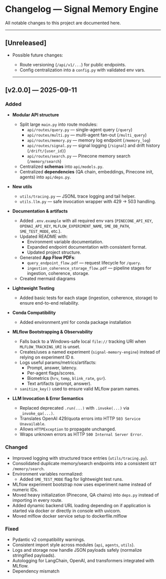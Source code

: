 # Changelog — Signal Memory Engine

All notable changes to this project are documented here.

---

## [Unreleased]
- Possible future changes:
  - Route versioning (`/api/v1/...`) for public endpoints.
  - Config centralization into a `config.py` with validated env vars.

  ---

## [v2.0.0] — 2025-09-11
### Added
- **Modular API structure**
  - Split large `main.py` into route modules:
    - `api/routes/query.py` — single-agent query (`/query`)
    - `api/routes/multi.py` — multi-agent fan-out (`/multi_query`)
    - `api/routes/memory.py` — memory log endpoint (`/memory_log`)
    - `api/routes/signal.py` — signal logging (`/signal`) and drift history (`/drift/{user_id}`)
    - `api/routes/search.py` — Pinecone memory search (`/memory/search`)
  - Centralized **schemas** into `api/models.py`.
  - Centralized **dependencies** (QA chain, embeddings, Pinecone init, agents) into `api/deps.py`.

- **New utils**
  - `utils/tracing.py` — JSONL trace logging and tail helper.
  - `utils.llm.py` — safe invocation wrapper with 429 → 503 handling.

- **Documentation & artifacts**
  - Added `.env.example` with all required env vars (`PINECONE_API_KEY`, `OPENAI_API_KEY`, `MLFLOW_EXPERIMENT_NAME`, `SME_DB_PATH`, `SME_TEST_MODE`, etc.).
  - Updated README with:
    - Environment variable documentation.
    - Expanded endpoint documentation with consistent format.
    - Updated project structure.
  - Generated **App Flow PDFs**:
    - `query_endpoint_flow.pdf` — request lifecycle for `/query`.
    - `ingestion_coherence_storage_flow.pdf` — pipeline stages for ingestion, coherence, storage.
  - Created mermaid diagrams

- **Lightweight Testing**
  - Added basic tests for each stage (ingestion, coherence, storage) to ensure end-to-end reliability.

- **Conda Compatibility**
  - Added environment.yml for conda package installation

- **MLflow Bootstrapping & Observability**
  - Falls back to a Windows-safe local `file://` tracking URI when `MLFLOW_TRACKING_URI` is unset.
  - Creates/uses a named experiment (`signal-memory-engine`) instead of relying on experiment ID `0`.
  - Logs useful params/metrics/artifacts:
    - Prompt, answer, latency.
    - Per-agent flags/scores.
    - Biometrics (`hrv`, `temp`, `blink_rate`, `gsr`).
    - Text artifacts (prompt, answer).
  - `sanitize_key()` used to ensure valid MLflow param names.

- **LLM Invocation & Error Semantics**
  - Replaced deprecated `.run(...)` with `.invoke(...)` via `_invoke_qa(...)`.
  - Translates OpenAI 429/quota errors into HTTP `503 Service Unavailable`.
  - Allows `HTTPException` to propagate unchanged.
  - Wraps unknown errors as HTTP `500 Internal Server Error`.

### Changed
- Improved logging with structured trace entries (`utils/tracing.py`).
- Consolidated duplicate memory/search endpoints into a consistent `GET /memory/search`.
- Environment variables normalized:
  - Added `SME_TEST_MODE` flag for lightweight test runs.
- MLflow experiment bootstrap now uses experiment name instead of numeric IDs.
- Moved heavy initialization (Pinecone, QA chains) into `deps.py` instead of importing in every route.
- Added dynamic backend URL loading depending on if application is started via docker or directly in console with uvicorn.
- Moved mlflow docker service setup to dockerfile.mlflow

### Fixed
- Pydantic v2 compatibility warnings.
- Consistent import style across modules (`api`, `agents`, `utils`).
- Logs and storage now handle JSON payloads safely (normalize stringified payloads).
- Autologging for LangChain, OpenAI, and transformers integrated with MLflow.
- Dependency mismatch